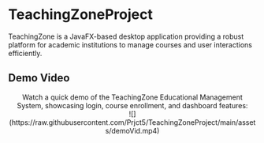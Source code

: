 # TeachingZoneProject
TeachingZone is a JavaFX-based desktop application providing a robust platform for academic institutions to manage courses and user interactions efficiently.

## Demo Video
<div align="center">
Watch a quick demo of the TeachingZone Educational Management System, showcasing login, course enrollment, and dashboard features:
<br>
![](https://raw.githubusercontent.com/Prjct5/TeachingZoneProject/main/assets/demoVid.mp4)
</div>
